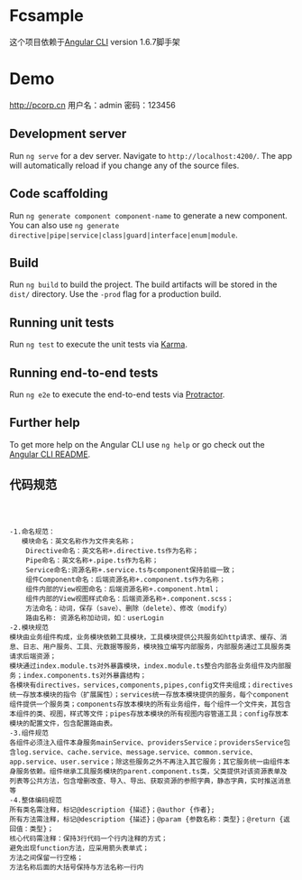 # Fcsample 
这个项目依赖于[Angular CLI](https://github.com/angular/angular-cli) version 1.6.7脚手架

# Demo
http://pcorp.cn 用户名：admin 密码：123456
## Development server
Run `ng serve` for a dev server. Navigate to `http://localhost:4200/`. The app will automatically reload if you change any of the source files.
## Code scaffolding
Run `ng generate component component-name` to generate a new component. You can also use `ng generate directive|pipe|service|class|guard|interface|enum|module`.
## Build

Run `ng build` to build the project. The build artifacts will be stored in the `dist/` directory. Use the `-prod` flag for a production build.

## Running unit tests

Run `ng test` to execute the unit tests via [Karma](https://karma-runner.github.io).

## Running end-to-end tests

Run `ng e2e` to execute the end-to-end tests via [Protractor](http://www.protractortest.org/).

## Further help

To get more help on the Angular CLI use `ng help` or go check out the [Angular CLI README](https://github.com/angular/angular-cli/blob/master/README.md).

##  代码规范
<code>
    <pre>
-1.命名规范：
   模块命名：英文名称作为文件夹名称；
    Directive命名：英文名称+.directive.ts作为名称；
    Pipe命名：英文名称+.pipe.ts作为名称；
    Service命名:资源名称+.service.ts与component保持前缀一致；
    组件Component命名：后端资源名称+.component.ts作为名称；
    组件内部的View视图命名：后端资源名称+.component.html；
    组件内部的View视图样式命名：后端资源名称+.component.scss；
    方法命名：动词，保存（save）、删除（delete）、修改（modify）
    路由名称: 资源名称加动词，如：userLogin
-2.模块规范
模块由业务组件构成，业务模块依赖工具模块，工具模块提供公共服务如http请求、缓存、消息、日志、用户服务、工具、元数据等服务，模块独立编写内部服务，内部服务通过工具服务类请求后端资源；
模块通过index.module.ts对外暴露模块，index.module.ts整合内部各业务组件及内部服务；index.components.ts对外暴露结构；
各模块有directives，services,components,pipes,config文件夹组成；directives统一存放本模块的指令（扩展属性）；services统一存放本模块提供的服务，每个component组件提供一个服务类；components存放本模块的所有业务组件，每个组件一个文件夹，其包含本组件的类、视图，样式等文件；pipes存放本模块的所有视图内容管道工具；config存放本模块的配置文件，包含配置路由表。
-3.组件规范
各组件必须注入组件本身服务mainService、providersService；providersService包含log.service、cache.service、message.service、common.service、app.service、user.service；除这些服务之外不再注入其它服务；其它服务统一由组件本身服务依赖。组件继承工具服务模块的parent.component.ts类，父类提供对该资源表单及列表等公共方法，包含增删改查、导入、导出、获取资源的参照字典，静态字典，实时推送消息等
-4.整体编码规范
所有类名需注释，标记@description {描述}；@author {作者};
所有方法需注释，标记@description {描述}；@param {参数名称：类型}；@return {返回值：类型}；
核心代码需注释：保持3行代码一个行内注释的方式；
避免出现function方法，应采用箭头表单式；
方法之间保留一行空格；
方法名称后面的大括号保持与方法名称一行内
  </code>
</pre>
